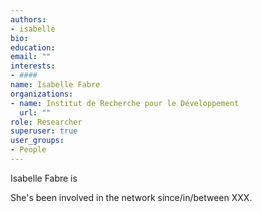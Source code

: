 ```yaml
---
authors:
- isabelle
bio: 
education:
email: ""
interests:
- ####
name: Isabelle Fabre
organizations:
- name: Institut de Recherche pour le Développement
  url: ""
role: Researcher
superuser: true
user_groups:
- People
---
```


Isabelle Fabre is 

She's been involved in the network since/in/between XXX.
 ####
 

